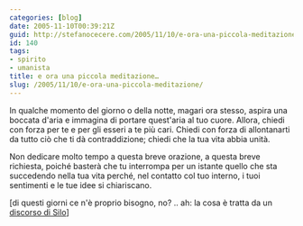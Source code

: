 ```yaml
---
categories: [blog]
date: 2005-11-10T00:39:21Z
guid: http://stefanocecere.com/2005/11/10/e-ora-una-piccola-meditazione/
id: 140
tags:
- spirito
- umanista
title: e ora una piccola meditazione…
slug: /2005/11/10/e-ora-una-piccola-meditazione/
---
```


In qualche momento del giorno o della notte, magari ora stesso, aspira una boccata d'aria e immagina di portare quest'aria al tuo cuore. Allora, chiedi con forza per te e per gli esseri a te pi&#xf9; cari. Chiedi con forza di allontanarti da tutto ciò che ti dà contraddizione; chiedi che la tua vita abbia unità.

Non dedicare molto tempo a questa breve orazione, a questa breve richiesta, poich&#xe9; basterà che tu interrompa per un istante quello che sta succedendo nella tua vita perch&#xe9;, nel contatto col tuo interno, i tuoi sentimenti e le tue idee si chiariscano.

[di questi giorni ce n'è proprio bisogno, no? .. ah: la cosa è tratta da un [discorso di Silo](http://www.silo.net/LAHall_May_7_2005.shtml)]